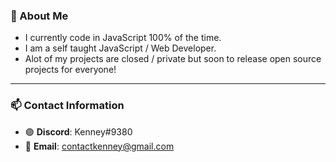 ### 🤖 About Me
- I currently code in JavaScript 100% of the time.
- I am a self taught JavaScript / Web Developer. 
- Alot of my projects are closed / private but soon to release open source projects for everyone!

------------------------------------------------------------------------------------------------------------------------------

### 📫 Contact Information
- 🟣 **Discord**: Kenney#9380
- 📄 **Email**: contactkenney@gmail.com
